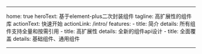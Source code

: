 ---
home: true
heroText: 基于element-plus二次封装组件
tagline: 高扩展性的组件库
actionText: 快速开始
actionLink: /intro/
features:
    - title: 简介
      details: 所有组件支持全量和按需引用
    - title: 高扩展性
      details: 全新的组件api设计
    - title: 全面覆盖
      details: 基础组件、通用组件



----